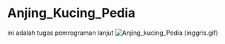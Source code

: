 # Anjing_Kucing_Pedia
ini adalah tugas pemrograman lanjut
![Anjing_kucing_Pedia](indonesia.gif)
(inggris.gif)
